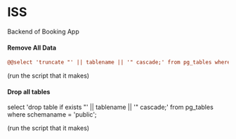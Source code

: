 # ISS
Backend of Booking App


#### Remove All Data

```diff
@@select 'truncate "' || tablename || '" cascade;' from pg_tables where schemaname = 'public';@@
```


(run the script that it makes)


#### Drop all tables

select 'drop table if exists "' || tablename || '" cascade;' 
  from pg_tables
 where schemaname = 'public';

(run the script that it makes)
